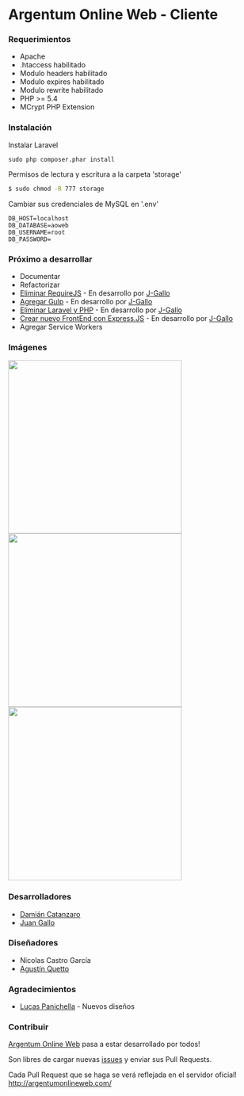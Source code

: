 # Argentum Online Web - Cliente

### Requerimientos
* Apache
* .htaccess habilitado
* Modulo headers habilitado
* Modulo expires habilitado
* Modulo rewrite habilitado
* PHP >= 5.4
* MCrypt PHP Extension

### Instalación

Instalar Laravel

```
sudo php composer.phar install
```

Permisos de lectura y escritura a la carpeta 'storage'
```sh
$ sudo chmod -R 777 storage
```

Cambiar sus credenciales de MySQL en '.env'
```
DB_HOST=localhost
DB_DATABASE=aoweb
DB_USERNAME=root
DB_PASSWORD=
```

### Próximo a desarrollar
* Documentar
* Refactorizar
* [Eliminar RequireJS](https://github.com/J-Gallo/argentumonlineweb-cliente/tree/express) - En desarrollo por [J-Gallo](https://github.com/J-Gallo)
* [Agregar Gulp](https://github.com/J-Gallo/argentumonlineweb-cliente/tree/express) - En desarrollo por [J-Gallo](https://github.com/J-Gallo)
* [Eliminar Laravel y PHP](https://github.com/J-Gallo/argentumonlineweb-cliente/tree/express) - En desarrollo por [J-Gallo](https://github.com/J-Gallo)
* [Crear nuevo FrontEnd con Express.JS](https://github.com/J-Gallo/argentumonlineweb-cliente/tree/express) - En desarrollo por [J-Gallo](https://github.com/J-Gallo)
* Agregar Service Workers

### Imágenes
<p>
  <img src="https://i.imgur.com/ydUW4EY.png" width="350"/>
  <img src="https://i.imgur.com/upC42ge.png" width="350"/>
  <img src="https://i.imgur.com/zhvh5zX.png" width="350"/>
</p>

### Desarrolladores
* [Damián Catanzaro](https://ar.linkedin.com/in/damiancatanzaro)
* [Juan Gallo](https://ar.linkedin.com/in/juangallo)

### Diseñadores
* Nicolas Castro García
* [Agustín Quetto](https://ar.linkedin.com/in/agustín-ramiro-quetto-garay-lima-87136410b)

### Agradecimientos
* [Lucas Panichella](https://ar.linkedin.com/in/lucas-panichella-bb121252) - Nuevos diseños

### Contribuir
[Argentum Online Web](http://argentumonlineweb.com/) pasa a estar desarrollado por todos!

Son libres de cargar nuevas [issues](https://github.com/dcatanzaro/argentumonlineweb-cliente/issues) y enviar sus Pull Requests.

Cada Pull Request que se haga se verá reflejada en el servidor oficial! http://argentumonlineweb.com/

